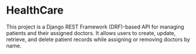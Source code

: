 # HealthCare
This project is a Django REST Framework (DRF)-based API for managing patients and their assigned doctors. It allows users to create, update, retrieve, and delete patient records while assigning or removing doctors by name.
